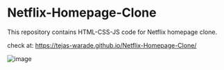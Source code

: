 # Netflix-Homepage-Clone
This repository contains HTML-CSS-JS code for Netflix homepage clone.

check at: https://tejas-warade.github.io/Netflix-Homepage-Clone/

![image](https://github.com/Tejas-warade/Netflix-Homepage-Clone/assets/108890932/f49dabf6-3c0f-4cc0-83ce-f5fc133bc66a)

